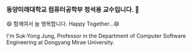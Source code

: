 ### 동양미래대학교 컴퓨터공학부 정석용 교수입니다. 👋 <br>
😄 함께여서 늘 행복합니다. Happy Together...😄

I'm Suk-Yong Jung, Professor in the Department of Computer Software Engineering at Dongyang Mirae University.

<!--
Here are some ideas to get you started:

- 🔭 I’m currently working on ...
- 🌱 I’m currently learning ...
- 👯 I’m looking to collaborate on ...
- 🤔 I’m looking for help with ...
- 💬 Ask me about ...
- 📫 How to reach me: ...
- 😄 Pronouns: ...
- ⚡ Fun fact: ...
-->
